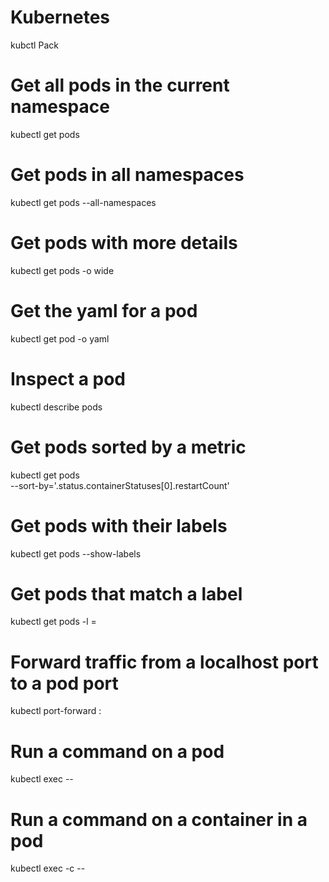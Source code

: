 # Kubernetes
kubctl Pack

# Get all pods in the current namespace
kubectl get pods

# Get pods in all namespaces
kubectl get pods --all-namespaces

# Get pods with more details 
kubectl get pods -o wide

# Get the yaml for a pod
kubectl get pod <pod> -o yaml

# Inspect a pod
kubectl describe pods <pod>

# Get pods sorted by a metric
kubectl get pods \
  --sort-by='.status.containerStatuses[0].restartCount'

# Get pods with their labels
kubectl get pods --show-labels

# Get pods that match a label
kubectl get pods -l <label>=<value>

# Forward traffic from a localhost port to a pod port
kubectl port-forward <pod> <localhost-port>:<pod-port>

# Run a command on a pod
kubectl exec <pod> -- <command>

# Run a command on a container in a pod
kubectl exec <pod> -c <container> -- <command>
